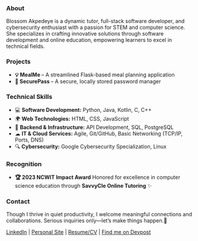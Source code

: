 <h3>About</h3>
<p>Blossom Akpedeye is a dynamic tutor, full-stack software developer, and cybersecurity enthusiast with a passion for STEM and computer science. She specializes in crafting innovative solutions through software development and online education, empowering learners to excel in technical fields.</p>

<h3>Projects</h3>
<ul>
  <li><b>💡 MealMe </b>– A streamlined Flask-based meal planning application</li>
  <li><b>🔐 SecurePass </b> – A secure, locally stored password manager</li>
</ul>

<h3>Technical Skills</h3>
<ul>
   <li>💻 <strong>Software Development:</strong> Python, Java, Kotlin, C, C++</li>
        <li>🌍 <strong>Web Technologies:</strong> HTML, CSS, JavaScript</li>
        <li>🔧 <strong>Backend & Infrastructure:</strong> API Development, SQL, PostgreSQL</li>
        <li>☁ <strong>IT & Cloud Services:</strong> Agile, Git/GitHub, Basic Networking (TCP/IP, Ports, DNS)</li>
        <li>🔍 <strong>Cybersecurity:</strong> Google Cybersecurity Specialization, Linux</li>
    </ul>
</ul>

<h3>Recognition</h3>
<ul>
  <li><b>🏆 2023 NCWIT Impact Award</b> Honored for excellence in computer science education through <b>SavvyCle Online Tutoring</b> ✨</li>
</ul>

<h3>Contact</h3>
<p>Though I thrive in quiet productivity, I welcome meaningful connections and collaborations. Serious inquiries only—let’s make things happen.📌</p>

<p> 
  <a href="https://linkedin.com/in/blossom-ea" target="blank"> LinkedIn</a> | 
  <a href="https://bakpede1.github.io/cv" target="blank">Personal Site</a> | 
  <a href="https://docs.google.com/document/d/1FnbpPd3kmRGk97Om0PRNJu6-ExEv0QlJyKgDT_Tfo1g/edit?usp=sharing" target="blank">Resume/CV</a> |
  <a href="https://devpost.com/bakpede1" target="blank">Find me on Devpost</a></p>
</p>
